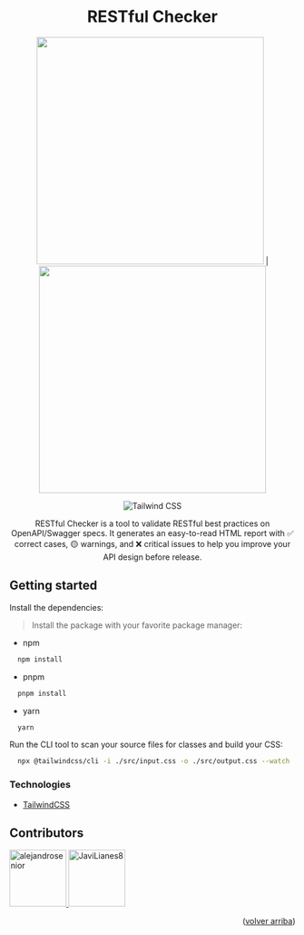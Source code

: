 <a name="readme-top"></a>

<div align="center">

# RESTful Checker

<img src="./imgs/web.avif" width="400" height="400"> | <img src="./imgs/web-dialog.avif" width="400" height="400">

![Tailwind
CSS](https://img.shields.io/badge/Tailwind%20CSS-4.1.7-blue?style=for-the-badge&logo=tailwind-css)

RESTful Checker is a tool to validate RESTful best practices on OpenAPI/Swagger specs. It generates an easy-to-read HTML report with ✅ correct cases, 🟡 warnings, and ❌ critical issues to help you improve your API design before release.

</div>

## Getting started

Install the dependencies:

> Install the package with your favorite package manager:

- npm

```bash
  npm install
```

- pnpm

```bash
  pnpm install
```

- yarn

```bash
  yarn
```

Run the CLI tool to scan your source files for classes and build your CSS:

```bash
  npx @tailwindcss/cli -i ./src/input.css -o ./src/output.css --watch
```

### Technologies

- [TailwindCSS](https://tailwindcss.com/)

## Contributors

<a href="https://github.com/alejandrosenior">
  <img src="https://github.com/alejandrosenior.png" width="100" alt="alejandrosenior">
</a>
<a href="https://github.com/JaviLianes8">
  <img src="https://github.com/JaviLianes8.png" width="100" alt="JaviLianes8">
</a>

<p align="right">(<a href="#readme-top">volver arriba</a>)</p>
